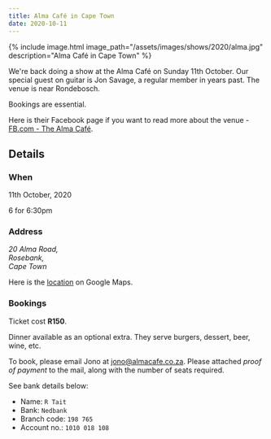 ```yaml
---
title: Alma Café in Cape Town
date: 2020-10-11
---
```


{% include image.html
    image_path="/assets/images/shows/2020/alma.jpg"
    description="Alma Café in Cape Town"
%}

We're back doing a show at the Alma Café on Sunday 11th October. Our special guest on guitar is Jon Savage, a regular member in years past. The venue is near Rondebosch.

Bookings are essential.

Here is their Facebook page if you want to read more about the venue - [FB.com - The Alma Café](https://www.facebook.com/The-Alma-Cafe-159089414146612/).


## Details

### When

11th October, 2020

6 for 6:30pm

### Address

<i>
20 Alma Road,<br>
Rosebank,<br>
Cape Town<br>
</i>

Here is the [location](https://www.google.com/maps/place/The+Alma+Cafe/@-33.9540168,18.4723549,17z/data=!3m1!4b1!4m5!3m4!1s0x1dcc5d2084d6f911:0x8ae02023d44f2101!8m2!3d-33.9540213!4d18.4745436) on Google Maps.

### Bookings

Ticket cost **R150**.

Dinner available as an optional extra. They serve burgers, dessert, beer, wine, etc.

To book, please email Jono at <jono@almacafe.co.za>. Please attached _proof of payment_ to the mail, along with the number of seats required.

See bank details below:

- Name: `R Tait`
- Bank: `Nedbank`
- Branch code: `198 765`
- Account no.: `1010 018 108`
